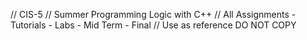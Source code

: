// CIS-5
// Summer Programming Logic with C++
// All Assignments - Tutorials - Labs - Mid Term - Final
// Use as reference DO NOT COPY
